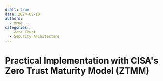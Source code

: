 ```yaml
---
draft: true
date: 2024-09-10
authors:
  - mnye
categories:
  - Zero Trust
  - Security Architecture
---
```


# Practical Implementation with CISA's Zero Trust Maturity Model (ZTMM)

<!-- more -->
